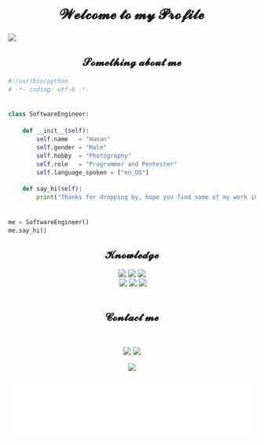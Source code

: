 <h1 align="center">𝓦𝓮𝓵𝓬𝓸𝓶𝓮 𝓽𝓸 𝓶𝔂 𝓟𝓻𝓸𝓯𝓲𝓵𝓮 </h1>




<img align= center src= "https://64.media.tumblr.com/1993611ce04fe4531d26aad331367f52/cbbf9f977dfbe609-47/s540x810/26013585d53edde0266d09b007b8e85139353e3b.gifv" > 

<h2 align="center">𝓢𝓸𝓶𝓮𝓽𝓱𝓲𝓷𝓰 𝓪𝓫𝓸𝓾𝓽 𝓶𝓮
</h2>


```python
#!/usr/bin/python
# -*- coding: utf-8 -*-


class SoftwareEngineer:

    def __init__(self):
        self.name   = "Hanan"
        self.gender = "Male"
        self.hobby  = "Photography"
        self.role   = "Programmer and Pentester"
        self.language_spoken = ["en_US"]

    def say_hi(self):
        print("Thanks for dropping by, hope you find some of my work interesting.")


me = SoftwareEngineer()
me.say_hi()
```




<!---
 img align="center" alt="Coding" width="400" src="https://github.com/Hanan3000/Hanan3000/blob/main/Assets/images%20(2).jpeg" --> 

<h2 align="center">𝓚𝓷𝓸𝔀𝓵𝓮𝓭𝓰𝓮 </h2>
<p>

<div>
  <p align="center"><img src="https://img.shields.io/badge/adobe%20photoshop%20-%2331A8FF.svg?&style=for-the-badge&logo=adobe%20photoshop&logoColor=white"/> <img src="https://img.shields.io/badge/html5%20-%23E34F26.svg?&style=for-the-badge&logo=html5&logoColor=white"/> <img src="https://img.shields.io/badge/css3%20-%231572B6.svg?&style=for-the-badge&logo=css3&logoColor=white"/>  <br>
 <img src="https://img.shields.io/badge/java%20-%2343853D.svg?&style=for-the-badge&logo=node.js&logoColor=white"/> <img src="https://img.shields.io/badge/Python%20-%23323330.svg?&style=for-the-badge&logo=Python&logoColor=%23F7DF1E"/> <img src="https://img.shields.io/badge/git%20-%23F05033.svg?&style=for-the-badge&logo=git&logoColor=white"/> <br><br>

    
    
<h2 align= "center" >𝓒𝓸𝓷𝓽𝓪𝓬𝓽 𝓶𝓮  </h2>

<br>

<p align="center"><a href="https://instagram.com/hanan._.3000" target="_blank"><img src="https://img.shields.io/badge/Hanan%20-%231DA1F2.svg?&style=for-the-badge&logo=Instagram&logoColor=white"/></a> <a href="https://t.me/Hanan_3000" target="_blank"><img src="https://img.shields.io/badge/Hanan_3000%20-%237289DA.svg?&style=for-the-badge&logo=telegram&logoColor=white"/></a></p>
<p align="center"><a href="https://hanan3000.github.io/" target="_blank"><img src="https://img.shields.io/badge/Website%20-%239146FF.svg?&style=for-the-badge&logo=browser&logoColor=white"/></a></p>
</div>







<img height="120" alt="Thanks for visiting me" width="100%" src="https://github.com/Hanan3000/Hanan3000/blob/main/Assets/leave.svg" />
<br />
